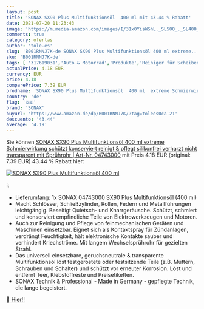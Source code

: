 ```yaml
---
layout: post
title: 'SONAX SX90 Plus Multifunktionsöl  400 ml mit 43.44 % Rabatt'
date: 2021-07-20 11:23:43
image: 'https://m.media-amazon.com/images/I/31x0YisWShL._SL500_._SL400_.jpg'
comments: true
category: ofertas
author: 'tole.es'
slug: 'B001RNNJ7K-de SONAX SX90 Plus Multifunktionsöl 400 ml extreme...'
sku: 'B001RNNJ7K-de'
tags: [ '317619031','Auto & Motorrad','Produkte','Reiniger für Scheibenwaschanlagen','Reinigung & Pflege','SONAX','Scheibenreinigung','sonax', ]
actualPrice: 4.18 EUR
currency: EUR
price: 4.18
comparePrice: 7.39 EUR
prodname: 'SONAX SX90 Plus Multifunktionsöl  400 ml  extreme Schmierwirkung  schützt  konserviert  reinigt & pflegt  silikonfrei  verharzt nicht  transparent  mit Sprührohr | Art-Nr. 04743000'
country: 'de'
flag: '🇩🇪'
brand: 'SONAX'
buyurl: 'https://www.amazon.de/dp/B001RNNJ7K/?tag=tolees0ca-21'
descuento: '43.44'
average: '4.19'
---
```


Sie können [SONAX SX90 Plus Multifunktionsöl  400 ml  extreme Schmierwirkung  schützt  konserviert  reinigt & pflegt  silikonfrei  verharzt nicht  transparent  mit Sprührohr | Art-Nr. 04743000](https://www.amazon.de/dp/B001RNNJ7K/?tag=tolees0ca-21) mit Preis 4.18 EUR (original: 7.39 EUR) 43.44 % Rabatt hier:

[![SONAX SX90 Plus Multifunktionsöl  400 ml](https://m.media-amazon.com/images/I/31x0YisWShL._SL500_._SL400_.jpg)](https://www.amazon.de/dp/B001RNNJ7K/?tag=tolees0ca-21)

ℹ️:

- Lieferumfang: 1x SONAX 04743000 SX90 Plus Multifunktionsöl (400 ml)
- Macht Schlösser, Schließzylinder, Rollen, Federn und Metallführungen leichtgängig. Beseitigt Quietsch- und Knarrgeräusche. Schützt, schmiert und konserviert empfindliche Teile von Elektrowerkzeugen und Motoren.
- Auch zur Reinigung und Pflege von feinmechanischen Geräten und Maschinen einsetzbar. Eignet sich als Kontaktspray für Zündanlagen, verdrängt Feuchtigkeit, hält elektronische Kontakte sauber und verhindert Kriechströme. Mit langem Wechselsprührohr für gezielten Strahl.
- Das universell einsetzbare, geruchsneutrale & transparente Multifunktionsöl löst festgerostete oder festsitzende Teile (z.B. Muttern, Schrauben und Schalter) und schützt vor erneuter Korrosion. Löst und entfernt Teer, Klebstoffreste und Preisetiketten.
- SONAX Technik & Professional - Made in Germany - gepflegte Technik, die lange begeistert.

[🛒 Hier!!](https://www.amazon.de/dp/B001RNNJ7K/?tag=tolees0ca-21)
